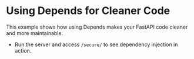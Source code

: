 # Using Depends for Cleaner Code

This example shows how using Depends makes your FastAPI code cleaner and more maintainable.

- Run the server and access `/secure/` to see dependency injection in action.
